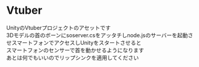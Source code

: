 # Vtuber
UnityのVtuberプロジェクトのアセットです  
3Dモデルの首のボーンにsoserver.csをアッタチしnode.jsのサーバーを起動させスマートフォンでアクセスしUnityをスタートさせると  
スマートフォンのセンサーで首を動かせるようになります  
あとは何でもいいのでリップシンクを適用してください
